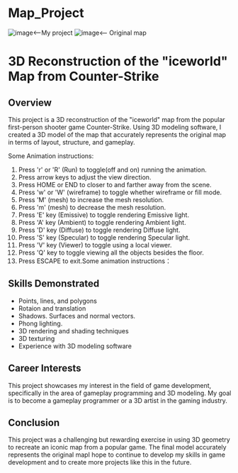# Map_Project
![image](https://user-images.githubusercontent.com/87624521/207425672-24e6c1ab-caea-41e0-a5d0-b8279d57fc69.png)<--My project
![image](https://user-images.githubusercontent.com/87624521/207425809-5a463524-1ae2-436e-b9d6-d9090e5a86c9.png)<-- Original map
# 3D Reconstruction of the "iceworld" Map from Counter-Strike

## Overview

This project is a 3D reconstruction of the "iceworld" map from the popular first-person shooter game Counter-Strike. Using 3D modeling software, I created a 3D model of the map that accurately represents the original map in terms of layout, structure, and gameplay.

Some Animation instructions:
1. Press 'r' or 'R' (Run) to toggle(off and on) running the animation.
2. Press arrow keys to adjust the view direction.
3. Press HOME or END to closer to and farther away from the scene.
4. Press 'w' or 'W' (wireframe) to toggle whether wireframe or fill mode.
5. Press 'M' (mesh) to increase the mesh resolution.
6. Press 'm' (mesh) to decrease the mesh resolution.
7. Press 'E' key (Emissive) to toggle rendering Emissive light.
8. Press 'A' key (Ambient) to toggle rendering Ambient light.
9. Press 'D' key (Diffuse) to toggle rendering Diffuse light.
10. Press 'S' key (Specular) to toggle rendering Specular light.
11. Press 'V' key (Viewer) to toggle using a local viewer.
12. Press 'Q' key to toggle viewing all the objects besides the floor.
13. Press ESCAPE to exit.Some animation instructions：

## Skills Demonstrated

- Points, lines, and polygons   
- Rotaion and translation 
- Shadows. Surfaces and normal vectors.
- Phong lighting.
- 3D rendering and shading techniques
- 3D texturing 
- Experience with 3D modeling software

## Career Interests

This project showcases my interest in the field of game development, specifically in the area of gameplay programming and 3D modeling. My goal is to become a gameplay programmer or a 3D artist in the gaming industry.

## Conclusion

This project was a challenging but rewarding exercise in using 3D geometry to recreate an iconic map from a popular game. The final model accurately represents the original mapI hope to continue to develop my skills in game development and to create more projects like this in the future.








